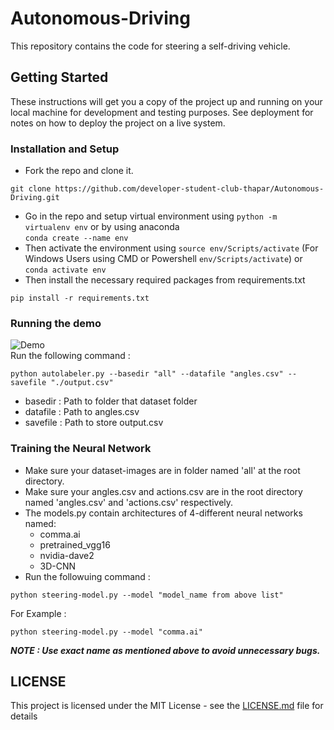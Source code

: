 # Autonomous-Driving
This repository contains the code for steering a self-driving vehicle.

## Getting Started

These instructions will get you a copy of the project up and running on your local machine for development and testing purposes. See deployment for notes on how to deploy the project on a live system.

### Installation and Setup

* Fork the repo and clone it.
```
git clone https://github.com/developer-student-club-thapar/Autonomous-Driving.git
```
* Go in the repo and setup virtual environment using `python -m virtualenv env` or by using anaconda <br />`conda create --name env`  
* Then activate the environment using `source env/Scripts/activate` (For Windows Users using CMD or Powershell `env/Scripts/activate`) or
`conda activate env`
* Then install the necessary required packages from requirements.txt
```
pip install -r requirements.txt
```
### Running the demo
![Demo](demo/demo.gif)<br />
Run the following command : 
```
python autolabeler.py --basedir "all" --datafile "angles.csv" --savefile "./output.csv"
```
* basedir : Path to folder that dataset folder
* datafile : Path to angles.csv
* savefile : Path to store output.csv

### Training the Neural Network
* Make sure your dataset-images are in folder named 'all' at the root directory.
* Make sure your angles.csv and actions.csv are in the root directory named 'angles.csv' and 'actions.csv' respectively.
* The models.py contain architectures of 4-different neural networks named: 
   * comma.ai
   * pretrained_vgg16
   * nvidia-dave2
   * 3D-CNN
 * Run the followuing command : 
 ```
 python steering-model.py --model "model_name from above list"
 ```
 For Example : 
 ```
 python steering-model.py --model "comma.ai"
 ```
 ***NOTE : Use exact name as mentioned above to avoid unnecessary bugs.***
## LICENSE
This project is licensed under the MIT License - see the [LICENSE.md](LICENSE.md) file for details



